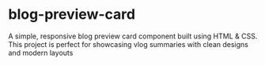 # blog-preview-card
A simple, responsive blog preview card component built using HTML &amp; CSS. This project is perfect for showcasing vlog summaries with clean designs and modern layouts
